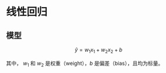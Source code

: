 # 线性回归

## 模型

$$
\hat y = w_1x_1 + w_2x_2 + b
$$

其中， $w_1$ 和 $w_2$ 是权重（weight），$b$ 是偏差（bias），且均为标量。

